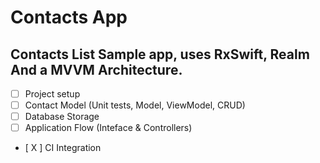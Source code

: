 # Contacts App

## Contacts List Sample app, uses RxSwift, Realm And a MVVM Architecture.

- [ ] Project setup
- [ ] Contact Model (Unit tests, Model, ViewModel, CRUD)
- [ ] Database Storage
- [ ] Application Flow (Inteface & Controllers)
- [ X ] CI Integration
